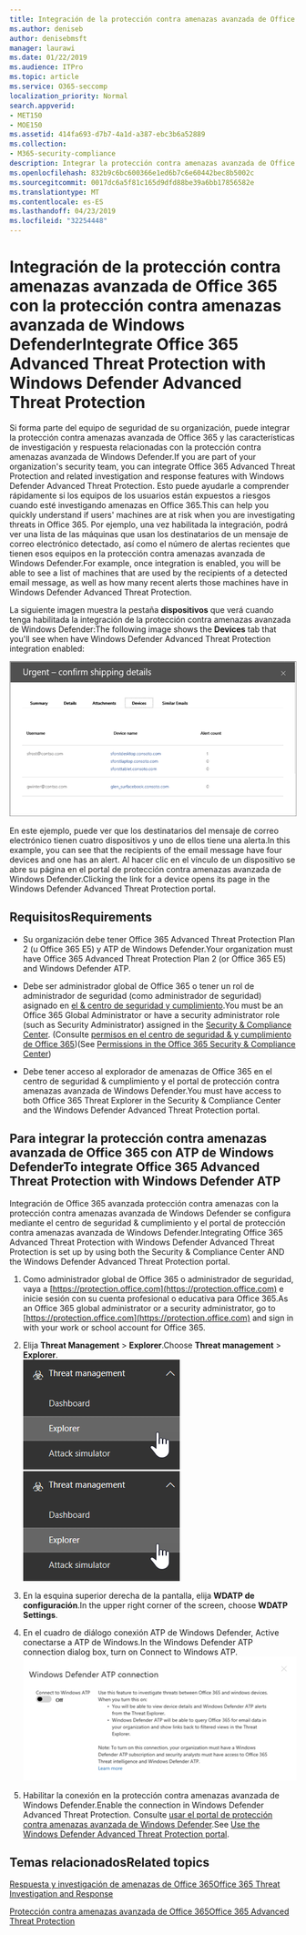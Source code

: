 ```yaml
---
title: Integración de la protección contra amenazas avanzada de Office 365 con la protección contra amenazas avanzada de Windows Defender
ms.author: deniseb
author: denisebmsft
manager: laurawi
ms.date: 01/22/2019
ms.audience: ITPro
ms.topic: article
ms.service: O365-seccomp
localization_priority: Normal
search.appverid:
- MET150
- MOE150
ms.assetid: 414fa693-d7b7-4a1d-a387-ebc3b6a52889
ms.collection:
- M365-security-compliance
description: Integrar la protección contra amenazas avanzada de Office 365 con la protección contra amenazas avanzada de Windows Defender para ver información más detallada acerca de la administración de amenazas.
ms.openlocfilehash: 832b9c6bc600366e1ed6b7c6e60442bec8b5002c
ms.sourcegitcommit: 0017dc6a5f81c165d9dfd88be39a6bb17856582e
ms.translationtype: MT
ms.contentlocale: es-ES
ms.lasthandoff: 04/23/2019
ms.locfileid: "32254448"
---
```

# <a name="integrate-office-365-advanced-threat-protection-with-windows-defender-advanced-threat-protection"></a><span data-ttu-id="9afeb-103">Integración de la protección contra amenazas avanzada de Office 365 con la protección contra amenazas avanzada de Windows Defender</span><span class="sxs-lookup"><span data-stu-id="9afeb-103">Integrate Office 365 Advanced Threat Protection with Windows Defender Advanced Threat Protection</span></span>

<span data-ttu-id="9afeb-104">Si forma parte del equipo de seguridad de su organización, puede integrar la protección contra amenazas avanzada de Office 365 y las características de investigación y respuesta relacionadas con la protección contra amenazas avanzada de Windows Defender.</span><span class="sxs-lookup"><span data-stu-id="9afeb-104">If you are part of your organization's security team, you can integrate Office 365 Advanced Threat Protection and related investigation and response features with Windows Defender Advanced Threat Protection.</span></span> <span data-ttu-id="9afeb-105">Esto puede ayudarle a comprender rápidamente si los equipos de los usuarios están expuestos a riesgos cuando esté investigando amenazas en Office 365.</span><span class="sxs-lookup"><span data-stu-id="9afeb-105">This can help you quickly understand if users' machines are at risk when you are investigating threats in Office 365.</span></span> <span data-ttu-id="9afeb-106">Por ejemplo, una vez habilitada la integración, podrá ver una lista de las máquinas que usan los destinatarios de un mensaje de correo electrónico detectado, así como el número de alertas recientes que tienen esos equipos en la protección contra amenazas avanzada de Windows Defender.</span><span class="sxs-lookup"><span data-stu-id="9afeb-106">For example, once integration is enabled, you will be able to see a list of machines that are used by the recipients of a detected email message, as well as how many recent alerts those machines have in Windows Defender Advanced Threat Protection.</span></span>
  
<span data-ttu-id="9afeb-107">La siguiente imagen muestra la pestaña **dispositivos** que verá cuando tenga habilitada la integración de la protección contra amenazas avanzada de Windows Defender:</span><span class="sxs-lookup"><span data-stu-id="9afeb-107">The following image shows the **Devices** tab that you'll see when have Windows Defender Advanced Threat Protection integration enabled:</span></span> 
  
![Si ATP de Windows Defender está habilitada, puede ver una lista de equipos con alertas.](media/fec928ea-8f0c-44d7-80b9-a2e0a8cd4e89.PNG)
  
<span data-ttu-id="9afeb-109">En este ejemplo, puede ver que los destinatarios del mensaje de correo electrónico tienen cuatro dispositivos y uno de ellos tiene una alerta.</span><span class="sxs-lookup"><span data-stu-id="9afeb-109">In this example, you can see that the recipients of the email message have four devices and one has an alert.</span></span> <span data-ttu-id="9afeb-110">Al hacer clic en el vínculo de un dispositivo se abre su página en el portal de protección contra amenazas avanzada de Windows Defender.</span><span class="sxs-lookup"><span data-stu-id="9afeb-110">Clicking the link for a device opens its page in the Windows Defender Advanced Threat Protection portal.</span></span>
  
## <a name="requirements"></a><span data-ttu-id="9afeb-111">Requisitos</span><span class="sxs-lookup"><span data-stu-id="9afeb-111">Requirements</span></span>

- <span data-ttu-id="9afeb-112">Su organización debe tener Office 365 Advanced Threat Protection Plan 2 (u Office 365 E5) y ATP de Windows Defender.</span><span class="sxs-lookup"><span data-stu-id="9afeb-112">Your organization must have Office 365 Advanced Threat Protection Plan 2 (or Office 365 E5) and Windows Defender ATP.</span></span>
    
- <span data-ttu-id="9afeb-113">Debe ser administrador global de Office 365 o tener un rol de administrador de seguridad (como administrador de seguridad) asignado en [el &amp; centro de seguridad y cumplimiento](https://protection.office.com).</span><span class="sxs-lookup"><span data-stu-id="9afeb-113">You must be an Office 365 Global Administrator or have a security administrator role (such as Security Administrator) assigned in the [Security &amp; Compliance Center](https://protection.office.com).</span></span> <span data-ttu-id="9afeb-114">(Consulte [permisos en el centro de seguridad &amp; y cumplimiento de Office 365](permissions-in-the-security-and-compliance-center.md))</span><span class="sxs-lookup"><span data-stu-id="9afeb-114">(See [Permissions in the Office 365 Security &amp; Compliance Center](permissions-in-the-security-and-compliance-center.md))</span></span>
    
- <span data-ttu-id="9afeb-115">Debe tener acceso al explorador de amenazas de Office 365 en el centro de seguridad & cumplimiento y el portal de protección contra amenazas avanzada de Windows Defender.</span><span class="sxs-lookup"><span data-stu-id="9afeb-115">You must have access to both Office 365 Threat Explorer in the Security & Compliance Center and the Windows Defender Advanced Threat Protection portal.</span></span>
    
## <a name="to-integrate-office-365-advanced-threat-protection-with-windows-defender-atp"></a><span data-ttu-id="9afeb-116">Para integrar la protección contra amenazas avanzada de Office 365 con ATP de Windows Defender</span><span class="sxs-lookup"><span data-stu-id="9afeb-116">To integrate Office 365 Advanced Threat Protection with Windows Defender ATP</span></span>

<span data-ttu-id="9afeb-117">Integración de Office 365 avanzada protección contra amenazas con la protección contra amenazas avanzada de Windows Defender se configura mediante el centro de seguridad & cumplimiento y el portal de protección contra amenazas avanzada de Windows Defender.</span><span class="sxs-lookup"><span data-stu-id="9afeb-117">Integrating Office 365 Advanced Threat Protection with Windows Defender Advanced Threat Protection is set up by using both the Security & Compliance Center AND the Windows Defender Advanced Threat Protection portal.</span></span>
  
1. <span data-ttu-id="9afeb-118">Como administrador global de Office 365 o administrador de seguridad, vaya a [https://protection.office.com](https://protection.office.com) e inicie sesión con su cuenta profesional o educativa para Office 365.</span><span class="sxs-lookup"><span data-stu-id="9afeb-118">As an Office 365 global administrator or a security administrator, go to [https://protection.office.com](https://protection.office.com) and sign in with your work or school account for Office 365.</span></span> 
    
2. <span data-ttu-id="9afeb-119">Elija **Threat Management** \> **Explorer**.</span><span class="sxs-lookup"><span data-stu-id="9afeb-119">Choose **Threat management** \> **Explorer**.</span></span><br><span data-ttu-id="9afeb-120">![Explorador en el menú de administración de amenazas](media/ThreatMgmt-Explorer-nav.png)</span><span class="sxs-lookup"><span data-stu-id="9afeb-120">![Explorer in Threat Management menu](media/ThreatMgmt-Explorer-nav.png)</span></span><br>
    
3. <span data-ttu-id="9afeb-121">En la esquina superior derecha de la pantalla, elija **WDATP de configuración**.</span><span class="sxs-lookup"><span data-stu-id="9afeb-121">In the upper right corner of the screen, choose **WDATP Settings**.</span></span>
    
4. <span data-ttu-id="9afeb-122">En el cuadro de diálogo conexión ATP de Windows Defender, Active conectarse a ATP de Windows.</span><span class="sxs-lookup"><span data-stu-id="9afeb-122">In the Windows Defender ATP connection dialog box, turn on Connect to Windows ATP.</span></span><br>![Conexión ATP de Windows Defender](media/Explorer-WDATPConnection-dialog.png)<br>
    
5. <span data-ttu-id="9afeb-124">Habilitar la conexión en la protección contra amenazas avanzada de Windows Defender.</span><span class="sxs-lookup"><span data-stu-id="9afeb-124">Enable the connection in Windows Defender Advanced Threat Protection.</span></span> <span data-ttu-id="9afeb-125">Consulte [usar el portal de protección contra amenazas avanzada de Windows Defender](https://go.microsoft.com/fwlink/?linkid=859690).</span><span class="sxs-lookup"><span data-stu-id="9afeb-125">See [Use the Windows Defender Advanced Threat Protection portal](https://go.microsoft.com/fwlink/?linkid=859690).</span></span>

  
## <a name="related-topics"></a><span data-ttu-id="9afeb-126">Temas relacionados</span><span class="sxs-lookup"><span data-stu-id="9afeb-126">Related topics</span></span>

[<span data-ttu-id="9afeb-127">Respuesta y investigación de amenazas de Office 365</span><span class="sxs-lookup"><span data-stu-id="9afeb-127">Office 365 Threat Investigation and Response</span></span>](office-365-ti.md)
  
[<span data-ttu-id="9afeb-128">Protección contra amenazas avanzada de Office 365</span><span class="sxs-lookup"><span data-stu-id="9afeb-128">Office 365 Advanced Threat Protection</span></span>](office-365-atp.md)
  

